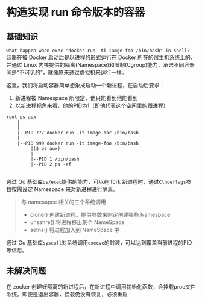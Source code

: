 # 构造实现 run 命令版本的容器

## 基础知识
`what happen when exec "docker run -ti iamge-foo /bin/bash" in shell?`
容器在被 Docker 启动后是以进程的形式运行在 Docker 所在的宿主机系统上的，
并通过 Linux 内核提供的隔离(Namespace)和限制(Cgroup)能力，承诺不同容器间是“不可见的”，就像原来通过虚拟机来运行一样。

这里，我们将启动容器简单想象成启动一个新进程，在启动后要求：
1. 新进程被 Namespace 所限定，他只能看到他能看到
2. 以新进程视角来看，他的PID为1（即他代表这个空间里的跟进程）

```shell
root ps aux
	|
	|
	|--PID 777 docker run -it image-bar /bin/bash
	|
	|--PID 999 docker run -it image-foo /bin/bash
		 |($ ps aux)
		 |
		 |--PID 1 /bin/bash
		 |--PID 2 ps -ef
			
```

通过 Go 基础库`os/exec`提供的能力，可以在 fork 新进程时，通过`Clnoeflags`参数按需设定 Namespace 来对新进程进行隔离。

> 与 namesapce 相关的三个系统调用
>- clone() 创建新进程。提供参数来制定创建哪些 Namespace
>- unsahre() 将进程移出某个 NameSpace
>- setns() 将进程加入到 NameSpace 中


通过 Go 基础库`syscall`对系统调用`execve`的封装，可以达到覆盖当前进程的PID等信息。

## 未解决问题
在 zocker 创建好隔离的新进程后，在新进程中调用初始化函数，会挂载proc文件系统。即便是退出容器，挂载仍没有恢复，必须重启


